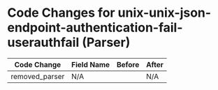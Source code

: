 # Code Changes for unix-unix-json-endpoint-authentication-fail-userauthfail (Parser)

| Code Change | Field Name | Before | After |
|-------------|------------|--------|-------|
| removed_parser | N/A |  | N/A |